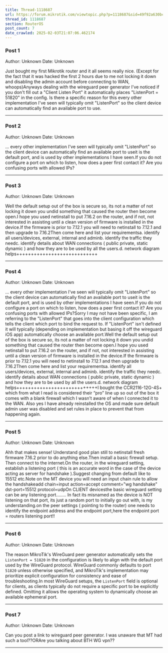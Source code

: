 ```yaml
---
title: Thread-1118687
url: https://forum.mikrotik.com/viewtopic.php?p=1118687&sid=49f92a630bc7970d8ca50523be880e8f#p1118687
thread_id: 1118687
section: RouterOS
post_count: 7
date_crawled: 2025-02-03T21:07:06.462174
---
```


### Post 1
Author: Unknown
Date: Unknown

Just bought my first Mikrotik router and it all seems really nice. (Except for the fact that it was hacked the first 2 hours due to me not locking it down and disabling the admin account before connecting to WAN, whoops)Anyways dealing with the wireguard peer generator I've noticed if you don't fill out a "Client Listen Port" it automatically places "ListenPort = 51820" in the config. Is there a specific reason for this every other implementation I've seen will typically omit "ListenPort" so the client device can automatically find an available port to use.

---
### Post 2
Author: Unknown
Date: Unknown

... every other implementation I've seen will typically omit "ListenPort" so the client device can automatically find an available port to useit is the default port, and is used by other implementations I have seen.If you do not configure a port on which to listen, how does a peer first contact it? Are you confusing ports with allowed IPs?

---
### Post 3
Author: Unknown
Date: Unknown

Well the default setup out of the box is secure so, its not a matter of not locking it down you undid something that caused the router then become open.I hope you used netinstall to put 7.16.2 on the router, and if not, not interested in assisting until a clean version of firmware is installed in the device.If the firmware is prior to 7.12.1  you will need to netinstall to 7.12.1  and then upgrade to 7.16.2Then come here and list your requirementsa.  identify all users/devices,  external, internal and adminb. identify the traffic they needc.  identify details about WAN connections ( public private, static dynamic ) and how they are to be used by all the users.d. network diagram helps++++++++++++++++++++++++++++

---
### Post 4
Author: Unknown
Date: Unknown

... every other implementation I've seen will typically omit "ListenPort" so the client device can automatically find an available port to useit is the default port, and is used by other implementations I have seen.If you do not configure a port on which to listen, how does a peer first contact it? Are you confusing ports with allowed IPs?Sorry I may not have been specific, I am referring to the "ListenPort" that goes into the client configuration which tells the client which port to bind the request to. If "ListenPort" isn't defined it will typically (depending on implementation but basing it off the wireguard iOS app) automatically choose an available port.Well the default setup out of the box is secure so, its not a matter of not locking it down you undid something that caused the router then become open.I hope you used netinstall to put 7.16.2 on the router, and if not, not interested in assisting until a clean version of firmware is installed in the device.If the firmware is prior to 7.12.1  you will need to netinstall to 7.12.1  and then upgrade to 7.16.2Then come here and list your requirementsa.  identify all users/devices,  external, internal and adminb. identify the traffic they needc.  identify details about WAN connections ( public private, static dynamic ) and how they are to be used by all the users.d. network diagram helps++++++++++++++++++++++++++++I bought the CCR2116-12G-4S+ which from what I read is considered their “pro” line up so out of the box it comes with a blank firewall which I wasn’t aware of when I connected it to the WAN.  Also yes I have already reinstalled the OS and made sure default admin user was disabled and set rules in place to prevent that from happening again.

---
### Post 5
Author: Unknown
Date: Unknown

Ahh that makes sense! Understand good plan still to netinstall fresh  firmware 7.16.2  prior  to do anything else.Then install a basic firewall setup.  Then connect to the internet.On the router, in the wireguard setting,  establish a listening port (  this is an accurate word in the case of the device acting as server for handshake ).Suggest changing from default like to 15512  etc.Note on the MT device you will need an input chain rule to allow the handshakeadd chain=input action=accept comment="wg handshake" dst-port=15512 protocol=udpOn CLIENT  devicesthe basic wireguard setting can be any listening port........ In fact its misnamed as the device is NOT listening on that port, its just a random port to initially go out with, is my understanding.on the peer settings ( pointing to the router)  one needs to identify the endpoint address and the endpoint port,here the endpoint port = routers listening port!!

---
### Post 6
Author: Unknown
Date: Unknown

The reason MikroTik's WireGuard peer generator automatically sets the `ListenPort = 51820` in the configuration is likely to align with the default port used by the WireGuard protocol. WireGuard commonly defaults to port `51820` unless otherwise specified, and MikroTik's implementation may prioritize explicit configuration for consistency and ease of troubleshooting.In most WireGuard setups, the `ListenPort` field is optional for clients, as clients typically do not require a specific port to be explicitly defined. Omitting it allows the operating system to dynamically choose an available ephemeral port.

---
### Post 7
Author: Unknown
Date: Unknown

Can you post a link to wireguard peer generator.  I was unaware that MT had such a tool??ORAre you talking about BTH WG vpn??

---
